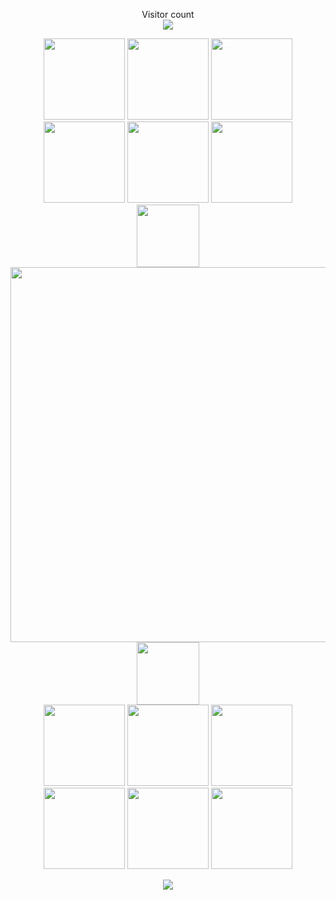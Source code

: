 <p align="center"> 
  Visitor count<br>
  <img src="https://profile-counter.glitch.me/shuming1998/count.svg" />
</p>

<div align=center>
<img src="https://github.com/shuming1998/shuming1998/blob/main/dist/firework.gif" style=" width:130px;height:150 px"/>
<img src="https://github.com/shuming1998/shuming1998/blob/main/dist/firework.gif" style=" width:130px;height:150 px"/>
<img src="https://github.com/shuming1998/shuming1998/blob/main/dist/firework.gif" style=" width:130px;height:150 px"/>
<img src="https://github.com/shuming1998/shuming1998/blob/main/dist/firework.gif" style=" width:130px;height:150 px"/>
<img src="https://github.com/shuming1998/shuming1998/blob/main/dist/firework.gif" style=" width:130px;height:150 px"/>
<img src="https://github.com/shuming1998/shuming1998/blob/main/dist/firework.gif" style=" width:130px;height:150 px"/>
</div>

<div align=center>
<img src="https://github.com/shuming1998/shuming1998/blob/main/dist/firework.gif" style=" width:100px;height:100 px"/>
<img src="https://github.com/shuming1998/shuming1998/blob/main/dist/kaik.gif" style=" width:600px;height:200 px"/>
<img src="https://github.com/shuming1998/shuming1998/blob/main/dist/firework.gif" style=" width:100px;height:100 px"/>
</div>

<div align=center>
<img src="https://github.com/shuming1998/shuming1998/blob/main/dist/firework.gif" style=" width:130px;height:150 px"/>
<img src="https://github.com/shuming1998/shuming1998/blob/main/dist/firework.gif" style=" width:130px;height:150 px"/>
<img src="https://github.com/shuming1998/shuming1998/blob/main/dist/firework.gif" style=" width:130px;height:150 px"/>
<img src="https://github.com/shuming1998/shuming1998/blob/main/dist/firework.gif" style=" width:130px;height:150 px"/>
<img src="https://github.com/shuming1998/shuming1998/blob/main/dist/firework.gif" style=" width:130px;height:150 px"/>
<img src="https://github.com/shuming1998/shuming1998/blob/main/dist/firework.gif" style=" width:130px;height:150 px"/>
</div>

<p align="center"> 
<a href=#><img src="https://github.com/shuming1998/shuming1998/blob/main/dist/github-user-contribution.svg"></a>
</p>



